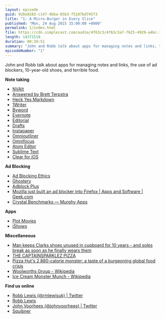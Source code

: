 ```yaml
---
layout: episode
guid: 920a9283-c147-4bba-85b3-f5107bd745f3
title: "1: A Micro-Burger in Every Slice"
published: "Mon, 24 Aug 2015 15:00:00 +0000"
permalink: 1/index.html
file: https://cdn.simplecast.com/audio/4f63c3/4f63c3a7-7625-4929-a4bc-1ef4cdcbca06/36aaba69-5645-4559-8b93-683482f7289b/36e807c6_tc.mp3?aid=rss_feed&feed=7Rzwf7P6
length: 14371518
duration: 00:39:51
summary: "John and Robb talk about apps for managing notes and links, the use of ad blockers, 10-year-old shoes, and terrible food."
episodeNumber: "1"
---
```


John and Robb talk about apps for managing notes and links, the use of ad blockers, 10-year-old shoes, and terrible food.

**Note taking**

*   [NVAlt](http://brettterpstra.com/projects/nvalt/)
*   [Answered by Brett Terpstra](http://brettterpstra.com/projects/answered/)
*   [Heck Yes Markdown](http://heckyesmarkdown.com/)
*   [1Writer](http://1writerapp.com/)
*   [Byword](http://bywordapp.com/)
*   [Evernote](https://evernote.com/)
*   [Editorial](http://omz-software.com/editorial/)
*   [Drafts](http://agiletortoise.com/drafts/)
*   [Instapaper](https://www.instapaper.com/)
*   [Omnioutliner](https://www.omnigroup.com/omnioutliner)
*   [Omnifocus](https://www.omnigroup.com/omnifocus)
*   [Atom Editor](https://atom.io/)
*   [Sublime Text](http://www.sublimetext.com/)
*   [Clear for iOS](http://realmacsoftware.com/clear/)

**Ad Blocking**

*   [Ad Blocking Ethics](http://www.marco.org/2015/08/11/ad-blocking-ethics)
*   [Ghostery](https://www.ghostery.com/)
*   [Adblock Plus](https://adblockplus.org/)
*   [Mozilla just built an ad blocker into Firefox | Apps and Software | Geek.com](http://www.geek.com/apps/mozilla-just-built-an-ad-blocker-into-firefox-1631245/)
*   [Crystal Benchmarks — Murphy Apps](http://murphyapps.co/blog/2015/8/22/crystal-benchmarks)

**Apps**

*   [Plot Movies](http://plotapp.io/)
*   [iShows](http://ishowsapp.com/)

**Miscellaneous**

*   [Man keeps Clarks shoes unused in cupboard for 10 years - and soles break as soon as he finally wears them](http://www.portsmouth.co.uk/news/campaigns/man-keeps-clarks-shoes-unused-in-cupboard-for-10-years-and-soles-break-as-soon-as-he-finally-wears-them-1-6887524)
*   [THE CAPTAINSPARKLEZ PIZZA](http://fastfood.trendolizer.com/2015/05/the-captainsparklez-pizza.html)
*   [Pizza Hut's 2,880-calorie monster: a taste of a burgeoning global food crisis](http://www.theguardian.com/global-development/2014/mar/02/pizza-hut-2880-calorie-monstrosity-worlds-burgeoning-food-crisis)
*   [Woolworths Group - Wikipedia](https://en.wikipedia.org/wiki/Woolworths_Group)
*   [Ice Cream Monster Munch - Wikipedia](https://en.wikipedia.org/wiki/Monster_Munch#Limited_editions)

**Find us online**

*   [Robb Lewis (@rmlewisuk) | Twitter](https://twitter.com/rmlewisuk)
*   [Robb Lewis](http://robblewis.me/)
*   [John Voorhees (@johnvoorhees) | Twitter](https://twitter.com/johnvoorhees)
*   [Squibner](http://squibner.com/)
